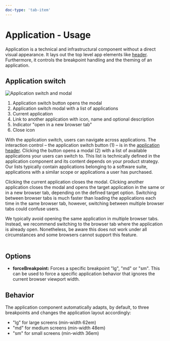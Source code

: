 ```yaml
---
doc-type: 'tab-item'
---
```


# Application - Usage

Application is a technical and infrastructural component without a direct visual appearance. It lays out the top level app elements like [header](../content). Furthermore, it controls the breakpoint handling and the theming of an application.

## Application switch

![Application switch and modal](https://www.figma.com/design/wEptRgAezDU1z80Cn3eZ0o/iX-Pattern-Illustrations?type=design&node-id=1665-19417&mode=design&t=I0iEEuzKJJPK4Sum-11)

1. Application switch button opens the modal
2. Application switch modal with a list of applications
3. Current application
4. Link to another application with icon, name and optional description
5. Indicator "open in a new browser tab"
6. Close icon

With the application switch, users can navigate across applications. The interaction control – the application switch button (1) – is in the [application header](../application-header). Clicking the button opens a modal (2) with a list of available applications your users can switch to. This list is technically defined in the application component and its content depends on your product strategy. Our lists typically contain applications belonging to a software suite, applications with a similar scope or applications a user has purchased.

Clicking the current application closes the modal. Clicking another application closes the modal and opens the target application in the same or in a new browser tab, depending on the defined target option. Switching between browser tabs is much faster than loading the applications each time in the same browser tab, however, switching between multiple browser tabs could confuse users.

We typically avoid opening the same application in multiple browser tabs. Instead, we recommend switching to the browser tab where the application is already open. Nonetheless, be aware this does not work under all circumstances and some browsers cannot support this feature.
<br></br>

## Options

- **forceBreakpoint:** Forces a specific breakpoint "lg", "md" or "sm". This can be used to force a specific application behavior that ignores the current browser viewport width.

## Behavior

The application component automatically adapts, by default, to three breakpoints and changes the application layout accordingly:

- "lg" for large screens (min-width 62em)
- "md" for medium screens (min-width 48em)
- "sm" for small screens (min-width 36em)
